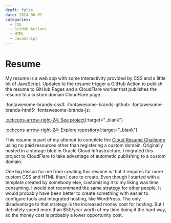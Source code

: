 ```yaml
---
draft: false 
date: 2024-06-01
categories:
  - CSS
  - GitHub Actions
  - HTML
  - JavaScript
---
```


# Resume

My resume is a web app with some interactivity provided by CSS and a little bit of JavaScript. Updates to the resume trigger a GitHub Action to publish the resume to GitHub Pages and a CloudFlare worker that publishes the resume to a custom domain CloudFlare page.

:fontawesome-brands-css3:
:fontawesome-brands-github: 
:fontawesome-brands-html5:
:fontawesome-brands-js:

[:octicons-arrow-right-24: See project](https://travisormsby.com){:target="_blank"}

[:octicons-arrow-right-24: Explore repository](https://github.com/travisormsby/cloud-resume){:target="_blank"}

<!-- more -->

This resume is part of my attempt to complete the [Cloud Resume Challenge](https://cloudresumechallenge.dev/docs/the-challenge/) using no paid resources other than registering a custom domain. Originally hosted in a storage blob in Oracle Cloud Infrastructure, I migrated this project to CloudFlare to take advantage of automatic publishing to a custom domain.

One big lesson for me from creating this resume is that it requires far more custom CSS and HTML than I care to create. Even though I started with a template created by somebody else, customizing it to my liking was time consuming. I would not recommend the same strategy for other people. It would probably have been better to create something with easier to configure tools and integrated hosting, like WordPress. The only disadvantage to that strategy is the increased money cost for hosting. But I definitely spend more than $50/year worth of my time doing it the hard way, so the money cost is probably a lower opportunity cost.